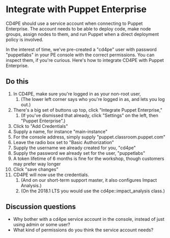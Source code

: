 # Integrate with Puppet Enterprise

CD4PE should use a service account when connecting to Puppet Enterprise.  The account needs to be able to deploy code, make node groups, assign nodes to them, and run Puppet when a direct deployment policy is involved.

In the interest of time, we've pre-created a "cd4pe" user with password "puppetlabs" in your PE console with the correct permissions.  You can inspect them, if you're curious.  Here's how to integrate CD4PE with Puppet Enterprise.

## Do this

1. In CD4PE, make sure you're logged in as your non-root user,
    1. (The lower left corner says who you're logged in as, and lets you log out.)
1. There's a big set of buttons up top, click "Integrate Puppet Enterprise,"
    1. (If you've dismissed that already, click "Settings" on the left, then "Puppet Enterprise".)
1. Click to "Add Credentials"
1. Supply a name, for instance "main-instance"
1. For the console address, simply supply "puppet.classroom.puppet.com"
1. Leave the radio box set to "Basic Authorization"
1. Supply the username we already created for you, "cd4pe"
1. Supply the password we already set for the user, "puppetlabs"
1. A token lifetime of 6 months is fine for the workshop, though customers may prefer way longer
1. Click "save changes"
1. CD4PE will now use the credentials.
    1. (And on our short-term support master, it also configures Impact Analysis.)
    1. (On the 2018.1 LTS you would use the cd4pe::impact_analysis class.)

## Discussion questions

* Why bother with a cd4pe service account in the console, instead of just using admin or some user?
* What kind of permissions do you think the service account needs?
